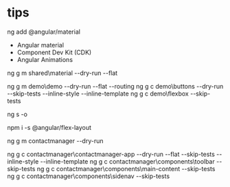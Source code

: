 # tips

ng add @angular/material
- Angular material
- Component Dev Kit (CDK)
- Angular Animations

ng g m shared\material --dry-run --flat

ng g m demo\demo --dry-run --flat --routing
ng g c demo\buttons --dry-run --skip-tests --inline-style --inline-template
ng g c demo\flexbox  --skip-tests 

ng s -o

npm i -s @angular/flex-layout

ng g m contactmanager --dry-run

ng g c contactmanager\contactmanager-app --dry-run --flat --skip-tests --inline-style --inline-template
ng g c contactmanager\components\toolbar --skip-tests
ng g c contactmanager\components\main-content --skip-tests
ng g c contactmanager\components\sidenav --skip-tests
